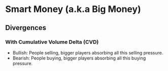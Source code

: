 # Smart Money (a.k.a Big Money)

## Divergences

### With Cumulative Volume Delta (CVD)

- Bullish: People selling, bigger players absorbing all this selling pressure.
- Bearish: People buying, bigger players absorbing all this buying pressure.
